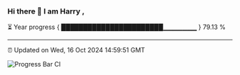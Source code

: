 ### Hi there 👋 I am Harry , 

⏳ Year progress { ███████████████████████▁▁▁▁▁▁▁ } 79.13 %

---

⏰ Updated on Wed, 16 Oct 2024 14:59:51 GMT

![Progress Bar CI](https://github.com/duykhang68/duykhang68/workflows/Progress%20Bar%20CI/badge.svg)
